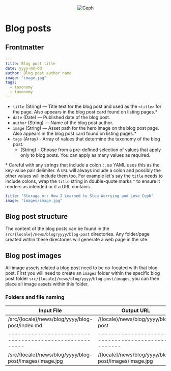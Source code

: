 <p align="center"><img src="https://i2.wp.com/ceph.io/wp-content/uploads/2016/07/Ceph_Logo_Standard_RGB_120411_fa.png?resize=322%2C148&ssl=1" alt="Ceph" /></p>

# Blog posts

## Frontmatter

```yaml
---
title: Blog post title
date: yyyy-mm-dd
author: Blog post author name
image: "image.jpg"
tags:
  - taxonomy
  - taxonomy
---
```

- `title` (String) — Title text for the blog post and used as the `<title>` for the page. Also appears in the blog post card found on listing pages.\*
- `date` (Date) — Published date of the blog post.
- `author` (String) — Name of the blog post author.
- `image` (String) — Asset path for the hero image on the blog post page. Also appears in the blog post card found on listing pages.\*
- `tags` (Array) - Array of values that determine the taxonomy of the blog post.
  - (String) - Choose from a pre-defined selection of values that apply only to blog posts. You can apply as many values as required.

\* Careful with any strings that include a colon `:`, as YAML uses this as the key-value pair delimiter. A `URL` will always include a colon and possibly the other values will include them too. For example let's say the `title` needs to include colons, wrap the `title` string in double-quote marks `"` to ensure it renders as intended or if a URL contains.

```yaml
title: "Storage or: How I Learned to Stop Worrying and Love Ceph"
image: "images/image.jpg"
```

## Blog post structure

The content of the blog posts can be found in the `src/{locale}/news/blog/yyyy/blog-post` directories. Any folder/page created within these directories will generate a web page in the site.

## Blog post images

All image assets related a blog post need to be co-located with that blog post. First you will need to create an `images` folder within the specific blog post folder `src/{locale}/news/blog/yyyy/blog-post/images`, you can then place all image assets within this folder.

### Folders and file naming

| Input File                                              | Output URL                                          |
| ------------------------------------------------------- | --------------------------------------------------- |
| /src/{locale}/news/blog/yyyy/blog-post/index.md         | /{locale}/news/blog/yyyy/blog-post                  |
| ------------------------------------------------------- | --------------------------------------------------- |
| /src/{locale}/news/blog/yyyy/blog-post/images/image.jpg | /{locale}/news/blog/yyyy/blog-post/images/image.jpg |
